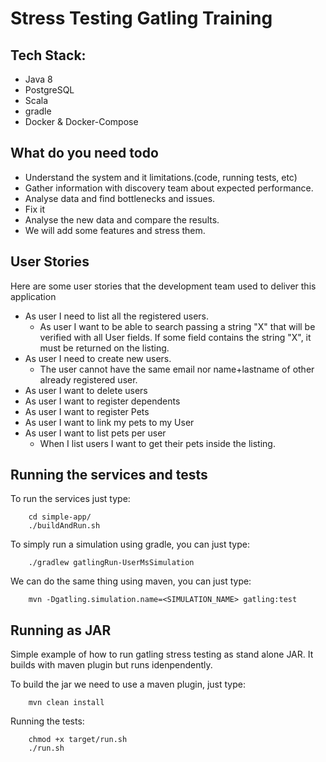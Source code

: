 # Stress Testing Gatling Training #

## Tech Stack:
  - Java 8
  - PostgreSQL
  - Scala
  - gradle
  - Docker & Docker-Compose

## What do you need todo
 - Understand the system and it limitations.(code, running tests, etc)
 - Gather information with discovery team about expected performance.
 - Analyse data and find bottlenecks and issues.
 - Fix it
 - Analyse the new data and compare the results. 
 - We will add some features and stress them.

## User Stories
Here are some user stories that the development team used to deliver this application

- As user I need to list all the registered users.
	- As user I want to be able to search passing a string "X" that will be verified with all User fields. If some field contains the string "X", it must be returned on the listing.
- As user I need to create new users.
	- The user cannot have the same email nor name+lastname of other already registered user.
- As user I want to delete users
- As user I want to register dependents
- As user I want to register Pets
- As user I want to link my pets to my User
- As user I want to list pets per user
	- When I list users I want to get their pets inside the listing.


## Running the services and tests
To run the services just type:
```
	cd simple-app/
	./buildAndRun.sh
```

To simply run a simulation using gradle, you can just type:
```
	./gradlew gatlingRun-UserMsSimulation
```


We can do the same thing using maven, you can just type:
```
	mvn -Dgatling.simulation.name=<SIMULATION_NAME> gatling:test
```



## Running as JAR 
Simple example of how to run gatling stress testing as stand alone JAR.
It builds with maven plugin but runs idenpendently.

To build the jar we need to use a maven plugin, just type:
```
	mvn clean install
```
Running the tests:
```
	chmod +x target/run.sh
	./run.sh
```
